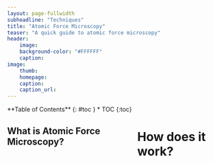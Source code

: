 ```yaml
---
layout: page-fullwidth
subheadline: "Techniques"
title: "Atomic Force Microscopy"
teaser: "A quick guide to atomic force microscopy"
header:
    image: 
    background-color: "#FFFFFF"
    caption: 
image:
    thumb: 
    homepage: 
    caption: 
    caption_url: 
---
```

<!--more-->

<div class="row">
<div class="medium-4 medium-push-8 columns" markdown="1">
<div class="panel radius" markdown="1">
**Table of Contents**
{: #toc }
*  TOC
{:toc}
</div>
</div><!-- /.medium-4.columns -->

<div class="medium-8 medium-pull-4 columns" markdown="1">

## What is Atomic Force Microscopy?

# How does it work?
